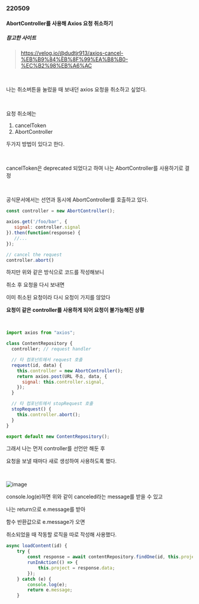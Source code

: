 ### 220509

#### AbortController를 사용해 Axios 요청 취소하기

##### 참고한 사이트

> https://velog.io/@dudtjr913/axios-cancel-%EB%B9%84%EB%8F%99%EA%B8%B0-%EC%B2%98%EB%A6%AC

<br>

나는 취소버튼을 눌렀을 때 보내던 axios 요청을 취소하고 싶었다.

<br>

요청 취소에는<br>

1. cancelToken
2. AbortController

두가지 방법이 있다고 한다.

<br>

cancelToken은 deprecated 되었다고 하여 나는 AbortController를 사용하기로 결정

<br>

공식문서에서는 선언과 동시에 AbortController를 호출하고 있다.

```javascript
const controller = new AbortController();

axios.get('/foo/bar', {
   signal: controller.signal
}).then(function(response) {
   //...
});

// cancel the request
controller.abort()
```

하지만 위와 같은 방식으로 코드를 작성해보니<br>

취소 후 요청을 다시 보내면<br>

이미 취소된 요청이라 다시 요청이 가지를 않았다<br>

**요청이 같은 controller를 사용하게 되어 요청이 불가능해진 상황**

<br>

```javascript
import axios from "axios";

class ContentRepository {
  controller; // request handler

  // 타 컴포넌트에서 request 호출
  request(id, data) {
    this.controller = new AbortController();
    return axios.post(URL 주소, data, {
      signal: this.controller.signal,
    });
  }

  // 타 컴포넌트에서 stopRequest 호출
  stopRequest() {
    this.controller.abort();
  }
}

export default new ContentRepository();
```

그래서 나는 먼저 controller를 선언만 해둔 후<br>

요청을 보낼 때마다 새로 생성하여 사용하도록 했다.

<br>

![image](https://user-images.githubusercontent.com/77482972/167407329-0e42e439-1463-41b9-8618-ac37085ec28c.png)

console.log(e)하면 위와 같이 canceled라는 message를 받을 수 있고<br>

나는 return으로 e.message를 받아<br>

함수 반환값으로 e.message가 오면<br>

취소되었을 때 작동할 로직을 따로 작성해 사용했다.

```javascript
async loadContent(id) {
    try {
        const response = await contentRepository.findOne(id, this.project);
        runInAction(() => {
            this.project = response.data;
        });
    } catch (e) {
        console.log(e);
        return e.message;
    }
```

